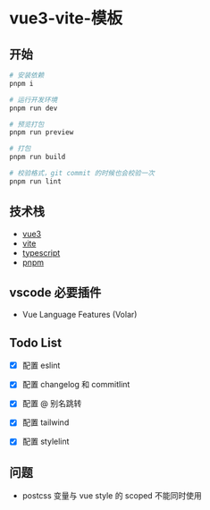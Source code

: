 # vue3-vite-模板

## 开始
```bash
# 安装依赖
pnpm i

# 运行开发环境
pnpm run dev

# 预览打包
pnpm run preview

# 打包
pnpm run build

# 校验格式，git commit 的时候也会校验一次
pnpm run lint
```

## 技术栈
* [vue3](https://v3.vuejs.org/)
* [vite](https://cn.vitejs.dev)
* [typescript](https://www.typescriptlang.org/)
* [pnpm](https://www.pnpm.cn/)

## vscode 必要插件
* Vue Language Features (Volar)

## Todo List
- [x] 配置 eslint
- [x] 配置 changelog 和 commitlint
- [x] 配置 @ 别名跳转
- [x] 配置 tailwind
- [x] 配置 stylelint


## 问题
- postcss 变量与 vue style 的 scoped 不能同时使用
